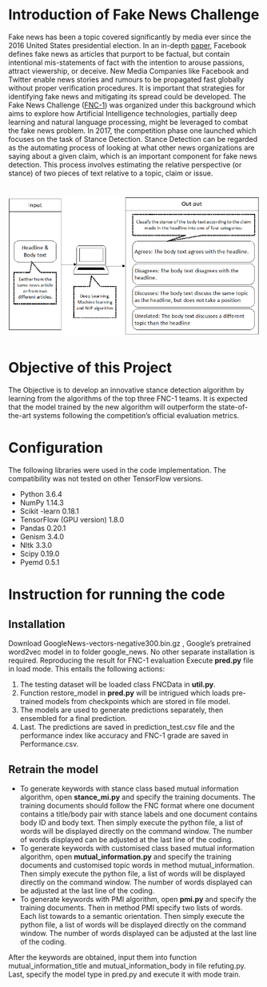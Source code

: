 # Introduction of Fake News Challenge

Fake news has been a topic covered significantly by media ever since the 2016 United States presidential election. In an in-depth [paper](https://fbnewsroomus.files.wordpress.com/2017/04/facebook-and-information-operations-v1.pdf), Facebook defines fake news as articles that purport to be factual, but contain intentional mis-statements of fact with the intention to arouse passions, attract viewership, or deceive. 
New Media Companies like Facebook and Twitter enable news stories and rumours to be propagated fast globally without proper verification procedures. It is important that strategies for identifying fake news and mitigating its spread could be developed. 
The Fake News Challenge  ([FNC-1](http://www.fakenewschallenge.org/)) was organized under this background which aims to explore how Artificial Intelligence technologies, partially deep learning and natural language processing, might be leveraged to combat the fake news problem. In 2017, the competition phase one launched which focuses on the task of Stance Detection.
Stance Detection can be regarded as the automating process of looking at what other news organizations are saying about a given claim, which is an important component for fake news detection. This process involves estimating the relative perspective (or stance) of two pieces of text relative to a topic, claim or issue.

![Image of FNC](/image/FNC.png)
=======
# Objective of this Project
The Objective is to develop an innovative stance detection algorithm by learning from the algorithms of the top three FNC-1 teams. It is expected that the model trained by the new algorithm will outperform the state-of-the-art systems following the competition’s official evaluation metrics. 
# Configuration
The following libraries were used in the code implementation. The compatibility was not tested on other TensorFlow versions. 
*	Python 3.6.4
*	NumPy 1.14.3
*	Scikit -learn 0.18.1
*	TensorFlow (GPU version) 1.8.0
*	Pandas 0.20.1
*	Genism 3.4.0
*	Nltk 3.3.0
*	Scipy 0.19.0
*	Pyemd 0.5.1
# Instruction for running the code
## Installation
Download GoogleNews-vectors-negative300.bin.gz , Google’s pretrained word2vec model in to folder google_news. No other separate installation is required.
Reproducing the result for FNC-1 evaluation
Execute __pred.py__ file in load mode. This entails the following actions:
1.	The testing dataset will be loaded class FNCData in __util.py__.
2.	Function restore_model in __pred.py__ will be intrigued which loads pre-trained models from checkpoints which are stored in file model.
3.	The models are used to generate predictions separately, then ensembled for a final prediction.
4.	Last. The predictions are saved in prediction_test.csv file and the performance index like accuracy and FNC-1 grade are saved in Performance.csv. 
## Retrain the model
* To generate keywords with stance class based mutual information algorithm, open __stance_mi.py__ and specify the training documents. The training documents should follow the FNC format where one document contains a title/body pair with stance labels and one document contains body ID and body text. Then simply execute the python file, a list of words will be displayed directly on the command window. The number of words displayed can be adjusted at the last line of the coding.
* To generate keywords with customised class based mutual information algorithm, open __mutual_information.py__ and specify the training documents and customised topic words in method mutual_information. Then simply execute the python file, a list of words will be displayed directly on the command window. The number of words displayed can be adjusted at the last line of the coding.
* To generate keywords with PMI algorithm, open __pmi.py__ and specify the training documents. Then in method PMI specify two lists of words. Each list towards to a semantic orientation. Then simply execute the python file, a list of words will be displayed directly on the command window. The number of words displayed can be adjusted at the last line of the coding.

After the keywords are obtained, input them into function mutual_information_title and mutual_information_body in file refuting.py. Last, specify the model type in pred.py and execute it with mode train. 
